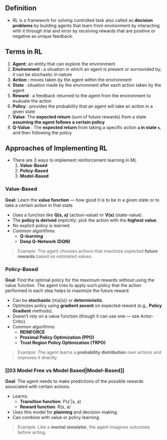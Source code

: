 ## Definition
- RL is a framework for solving controlled task also called as **decision problems** by building agents that learn from environment by interacting with it through trial and error by receiving rewards that are positive or negative as unique feedback.

## Terms in RL

1. **Agent:** an entity that can explore the environment
2. **Environment :** a situation in which an agent is present or surrounded by; it can be stochastic in nature
3. **Action :** moves taken by the agent within the environment
4. **State** : situation made by the environment after each action taken by the agent
5. **Reward** : a feedback returned to the agent from the environment to evaluate the action
6. **Policy** : provides the probability that an agent will take an action in a given state
7. **Value**: The **expected return** (sum of future rewards) from a state **assuming the agent follows a certain policy**
8. **Q-Value** : The **expected return** from taking a specific action **`a` in state `s`**, and then following the policy

## Approaches of Implementing RL

- There are 3 ways to implement reinforcement learning in ML
	1. **Value-Based**
	2. **Policy-Based**
	3. **Model-Based**

### Value-Based
**Goal:** Learn the **value function** — how good it is to be in a given state or to take a certain action in that state.
- Uses a function like **Q(s, a)** (action-value) or **V(s)** (state-value).
- The **policy is derived** implicitly: pick the action with the **highest value**.
- No explicit policy is learned.
- Common algorithms:
    - **Q-learning**
    - **Deep Q-Network (DQN)**

> Example: The agent chooses actions that maximize expected **future rewards** based on estimated values.

### Policy-Based
**Goal**: Find the optimal policy for the maximum rewards without using the value function. The agent tries to apply such policy that the action performed in each step helps to maximize the future reward.
- Can be **stochastic** (π(a|s)) or **deterministic**.
- Optimizes policy using **gradient ascent** on expected reward (e.g., **Policy Gradient** methods).
- Doesn’t rely on a value function (though it can use one — see Actor-Critic).
- Common algorithms:
    - **REINFORCE**
    - **Proximal Policy Optimization (PPO)**
    - **Trust Region Policy Optimization (TRPO)**
> Example: The agent learns a **probability distribution** over actions and improves it directly.
### [[03 Model Free vs Model Based|Model-Based]]
**Goal**: The agent needs to make predictions of the possible rewards associated with certain actions.
- Learns:
    - **Transition function**: P(s'|s, a)
    - **Reward function**: R(s, a)
- Uses this model for **planning** and decision-making.
- Can combine with value or policy learning.
> Example: Like a **mental simulator**, the agent imagines outcomes before acting.